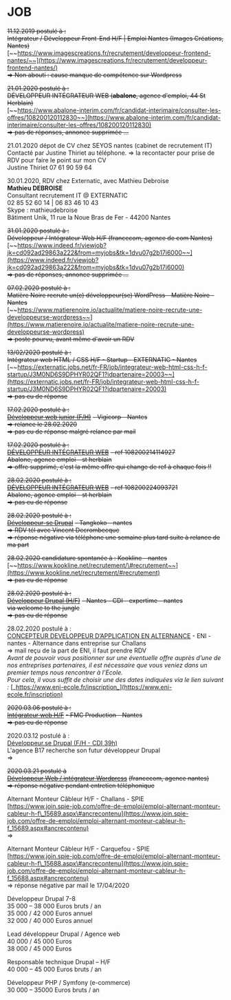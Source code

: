 # JOB

~~11.12.2019 postulé à :  
Intégrateur / Développeur Front-End H/F \| Emploi Nantes \(Images Créations, Nantes\)~~  
[~~https://www.imagescreations.fr/recrutement/developpeur-frontend-nantes/~~](https://www.imagescreations.fr/recrutement/developpeur-frontend-nantes/)  
~~=&gt; Non abouti : cause manque de compétence sur Wordpress~~

~~21.01.2020 postulé à :  
DÉVELOPPEUR INTÉGRATEUR WEB \(**abalone**, agence d'emploi, 44 St Herblain\)~~  
[~~https://www.abalone-interim.com/fr/candidat-interimaire/consulter-les-offres/108200120112830~~](https://www.abalone-interim.com/fr/candidat-interimaire/consulter-les-offres/108200120112830)  
~~=&gt; pas de réponses, annonce supprimée ...~~

21.01.2020 dépot de CV chez SEYOS nantes \(cabinet de recrutement IT\)  
Contacté par Justine Thiriet au téléphone. =&gt; la recontacter pour prise de RDV pour faire le point sur mon CV  
Justine Thiriet 07 61 90 59 64

30.01.2020, RDV chez Externatic, avec Mathieu Debroise  
**Mathieu DEBROISE**  
Consultant recrutement IT @ EXTERNATIC  
02 85 52 60 14 \| 06 83 46 10 43  
Skype : mathieudebroise  
Bâtiment Unik, 11 rue la Noue Bras de Fer - 44200 Nantes

~~31.01.2020 postulé à :  
Développeur / Intégrateur Web H/F \(francecom, agence de com Nantes\)~~  
[~~https://www.indeed.fr/viewjob?jk=cd092ad29863a222&from=myjobs&tk=1dvu07g2b17i6000~~](https://www.indeed.fr/viewjob?jk=cd092ad29863a222&from=myjobs&tk=1dvu07g2b17i6000)  
~~=&gt; pas de réponses, annonce supprimée ...~~

~~07.02.2020 postulé à :  
Matière Noire recrute un\(e\) développeur\(se\) WordPress - Matière Noire - Nantes~~  
[~~https://www.matierenoire.io/actualite/matiere-noire-recrute-une-developpeurse-wordpress~~](https://www.matierenoire.io/actualite/matiere-noire-recrute-une-developpeurse-wordpress)  
~~=&gt; poste pourvu, avant même d'avoir un RDV~~

~~13/02/2020 postulé à :  
Intégrateur web HTML / CSS H/F - Startup - EXTERNATIC - Nantes~~  
[~~https://externatic.jobs.net/fr-FR/job/integrateur-web-html-css-h-f-startup/J3M0ND6S9DPHYR02QF1?idpartenaire=20003~~](https://externatic.jobs.net/fr-FR/job/integrateur-web-html-css-h-f-startup/J3M0ND6S9DPHYR02QF1?idpartenaire=20003)  
~~=&gt; pas eu de réponse~~

~~17.02.2020 postulé à  :~~  
[~~Développeur web junior \(F/H\)~~](https://www.vigicorp.fr/emplois/developpeur-web-junior) ~~- Vigicorp - Nantes  
=&gt; relance le 28.02.2020  
=&gt; pas eu de réponse malgré relance par mail~~

~~17.02.2020 postulé à :~~  
[~~DÉVELOPPEUR INTÉGRATEUR WEB~~](https://www.abalone-interim.com/fr/candidat-interimaire/consulter-les-offres/108200214114927) ~~- ref 108200214114927  
Abalone, agence emploi - st herblain  
=&gt; offre supprimé, c'est la même offre qui change de ref à chaque fois !!~~

~~28.02.2020 postulé à :~~  
[~~DÉVELOPPEUR INTÉGRATEUR WEB~~](https://www.abalone-interim.com/fr/candidat-interimaire/consulter-les-offres/108200224093721) ~~- ref 108200224093721  
Abalone, agence emploi - st herblain  
=&gt; pas eu de réponse~~

~~28.02.2020 postulé à  :~~  
[~~Développeur-se Drupal~~](https://www.tangkoko.com/jobs) ~~- Tangkoko - nantes  
=&gt; RDV tél avec Vincent Decrombecque  
=&gt; réponse négative via téléphone une semaine plus tard suite à relance de ma part~~

~~28.02.2020 candidature spontanée à : Kookline - nantes~~  
[~~https://www.kookline.net/recrutement/\#recrutement~~](https://www.kookline.net/recrutement/#recrutement)  
~~=&gt; pas eu de réponse~~

~~28.02.2020 postulé à :~~  
[~~Développeur Drupal \(H/F\)~~](https://www.welcometothejungle.com/fr/companies/expertime/jobs/developpeur-drupal-h-f_nantes) ~~- Nantes - CDI - expertime - nantes  
via welcome to the jungle  
=&gt; pas eu de réponse~~

28.02.2020 postulé à :  
[CONCEPTEUR DEVELOPPEUR D’APPLICATION EN ALTERNANCE](https://www.indeed.fr/viewjob?jk=b33ae1fe30ad97f8&from=myjobs&tk=1e26k290b15ku000) - ENI - nantes - Alternance dans entreprise sur Challans  
=&gt; mail reçu de la part de ENI, il faut prendre RDV   
_Avant de pouvoir vous positionner sur une éventuelle offre auprès d’une de nos entreprises partenaires, il est nécessaire que vous veniez dans un premier temps nous rencontrer à l'Ecole.  
Pour cela, il vous suffit de choisir une des dates indiquées via le lien suivant :_ [_https://www.eni-ecole.fr/inscription_](https://www.eni-ecole.fr/inscription)

~~2020.03.06 postulé à :~~  
[~~Intégrateur web H/F~~](https://www.indeed.fr/viewjob?jk=7d2cfe044f60e59a&from=myjobs&tk=1e2nhut3q9scp800) ~~- FMC Production - Nantes  
=&gt; pas eu de réponse~~

2020.03.12 postulé à :  
[Développeur.se Drupal \(F/H - CDI 39h\)](https://www.b17.fr/recrutement)  
L'agence B17 recherche son futur développeur Drupal  
=&gt;   


~~2020.03.21 postulé à~~  
[~~Développeur Web / intégrateur Wordpress~~](https://www.indeed.fr/voir-emploi?alid=5d921eb574c76818d7a15880&from=ja%2CiaBackPress&jk=fae736b0b5b41b5c&l=Nantes%20%2844%29&q=d%C3%A9veloppeur%20web&rgtk=1e3v0pgg50e6i001&tk=1e3v0pgg50e6i001&utm_campaign=job_alerts&utm_medium=email&utm_source=jobseeker_emails) ~~\(francecom, agence nantes\)  
=&gt; réponse négative pendant entretien téléphonique~~  


Alternant Monteur Câbleur H/F - Challans - SPIE  
[https://www.join.spie-job.com/offre-de-emploi/emploi-alternant-monteur-cableur-h-f\_15689.aspx\#ancrecontenu](https://www.join.spie-job.com/offre-de-emploi/emploi-alternant-monteur-cableur-h-f_15689.aspx#ancrecontenu)  
=&gt; 

Alternant Monteur Câbleur H/F - Carquefou - SPIE  
[https://www.join.spie-job.com/offre-de-emploi/emploi-alternant-monteur-cableur-h-f\_15688.aspx\#ancrecontenu](https://www.join.spie-job.com/offre-de-emploi/emploi-alternant-monteur-cableur-h-f_15688.aspx#ancrecontenu)  
=&gt; réponse négative par mail le 17/04/2020













Développeur Drupal 7-8  
35 000 – 38 000 Euros bruts / an  
35 000 / 42 000 Euros annuel  
32 000 / 40 000 Euros annuel

Lead développeur Drupal / Agence web  
40 000 / 45 000 Euros  
38 000 / 45 000 Euros

  
Responsable technique Drupal – H/F  
40 000 – 45 000 Euros bruts / an

  
Développeur PHP / Symfony \(e-commerce\)  
30 000 – 35000 Euros bruts / an

